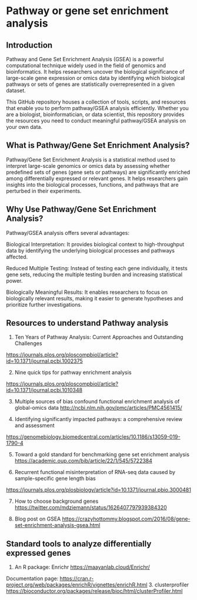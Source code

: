 # Pathway or gene set enrichment analysis


## Introduction
Pathway and Gene Set Enrichment Analysis (GSEA) is a powerful computational technique widely used in the field of genomics and bioinformatics. It helps researchers uncover the biological significance of large-scale gene expression or omics data by identifying which biological pathways or sets of genes are statistically overrepresented in a given dataset.

This GitHub repository houses a collection of tools, scripts, and resources that enable you to perform pathway/GSEA analysis efficiently. Whether you are a biologist, bioinformatician, or data scientist, this repository provides the resources you need to conduct meaningful pathway/GSEA analysis on your own data.

## What is Pathway/Gene Set Enrichment Analysis?
Pathway/Gene Set Enrichment Analysis is a statistical method used to interpret large-scale genomics or omics data by assessing whether predefined sets of genes (gene sets or pathways) are significantly enriched among differentially expressed or relevant genes. It helps researchers gain insights into the biological processes, functions, and pathways that are perturbed in their experiments. 

## Why Use Pathway/Gene Set Enrichment Analysis?
Pathway/GSEA analysis offers several advantages:

Biological Interpretation: It provides biological context to high-throughput data by identifying the underlying biological processes and pathways affected.

Reduced Multiple Testing: Instead of testing each gene individually, it tests gene sets, reducing the multiple testing burden and increasing statistical power.

Biologically Meaningful Results: It enables researchers to focus on biologically relevant results, making it easier to generate hypotheses and prioritize further investigations.


## Resources to understand Pathway analysis 

1. Ten Years of Pathway Analysis: Current Approaches and Outstanding Challenges

https://journals.plos.org/ploscompbiol/article?id=10.1371/journal.pcbi.1002375​

2. Nine quick tips for pathway enrichment analysis

​https://journals.plos.org/ploscompbiol/article?id=10.1371/journal.pcbi.1010348​

3. Multiple sources of bias confound functional enrichment analysis of global-omics data
 http://ncbi.nlm.nih.gov/pmc/articles/PMC4561415/​


4. Identifying significantly impacted pathways: a comprehensive review and assessment

https://genomebiology.biomedcentral.com/articles/10.1186/s13059-019-1790-4​

5. Toward a gold standard for benchmarking gene set enrichment analysis
https://academic.oup.com/bib/article/22/1/545/5722384​

6. Recurrent functional misinterpretation of RNA-seq data caused by sample-specific gene length bias

​https://journals.plos.org/plosbiology/article?id=10.1371/journal.pbio.3000481​

7. How to choose background genes
https://twitter.com/mdziemann/status/1626407797939384320​

8. Blog post on GSEA
https://crazyhottommy.blogspot.com/2016/08/gene-set-enrichment-analysis-gsea.html 

## Standard tools to analyze differentially expressed genes
1. An R package: Enrichr https://maayanlab.cloud/Enrichr/

Documentation page: https://cran.r-project.org/web/packages/enrichR/vignettes/enrichR.html
3.  clusterprofiler
https://bioconductor.org/packages/release/bioc/html/clusterProfiler.html 

